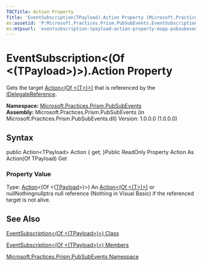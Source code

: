 ```yaml
---
TOCTitle: Action Property
Title: 'EventSubscription(TPayload).Action Property (Microsoft.Practices.Prism.PubSubEvents)'
ms:assetid: 'P:Microsoft.Practices.Prism.PubSubEvents.EventSubscription\`1.Action'
ms:mtpsurl: 'eventsubscription-tpayload-action-property-mspp-pubsubevents.md'
---
```


# EventSubscription&lt;(Of &lt;(TPayload&gt;)&gt;).Action Property

Gets the target [Action&lt;(Of &lt;(T&gt;)&gt;)](http://msdn.microsoft.com/en-us/library/018hxwa8) that is referenced by the [IDelegateReference](https://msdn.microsoft.com/library/microsoft.practices.prism.pubsubevents.idelegatereference).

**Namespace:** [Microsoft.Practices.Prism.PubSubEvents](https://msdn.microsoft.com/library/microsoft.practices.prism.pubsubevents)
**Assembly:** Microsoft.Practices.Prism.PubSubEvents (in Microsoft.Practices.Prism.PubSubEvents.dll) Version: 1.0.0.0 (1.0.0.0)

## Syntax
public Action&lt;TPayload&gt; Action { get; }Public ReadOnly Property Action As Action(Of TPayload) Get
### Property Value

Type: [Action](http://msdn.microsoft.com/en-us/library/018hxwa8)&lt;(Of &lt;([TPayload](https://msdn.microsoft.com/library/microsoft.practices.prism.pubsubevents.eventsubscription%601)&gt;)&gt;)
An [Action&lt;(Of &lt;(T&gt;)&gt;)](http://msdn.microsoft.com/en-us/library/018hxwa8) or nullNothingnullptra null reference (Nothing in Visual Basic) if the referenced target is not alive.

## See Also
[EventSubscription&lt;(Of &lt;(TPayload&gt;)&gt;) Class](https://msdn.microsoft.com/library/microsoft.practices.prism.pubsubevents.eventsubscription%601)

[EventSubscription&lt;(Of &lt;(TPayload&gt;)&gt;) Members](https://msdn.microsoft.com/allmembers.t:microsoft.practices.prism.pubsubevents.eventsubscription%601)

[Microsoft.Practices.Prism.PubSubEvents Namespace](https://msdn.microsoft.com/library/microsoft.practices.prism.pubsubevents)
